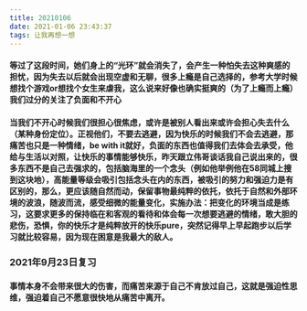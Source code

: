 ```yaml
---
title: 20210106
date: 2021-01-06 23:43:37
tags: 让我再想一想
---
```

#### 等过了这段时间，她们身上的“光环”就会消失了，会产生一种怕失去这种爽感的担忧，因为失去以后就会出现空虚和无聊，很多上瘾是自己选择的，参考大学时候想找个游戏or想找个女生来虐我，这么说来好像也确实挺爽的（为了上瘾而上瘾）我们过分的关注了负面和不开心
#### 当我们不开心时候我们很担心很焦虑，或许是被别人看出来或许会担心失去什么（某种身份定位）。正视他们，不要去逃避，因为快乐的时候我们不会去逃避，那痛苦也只是一种情绪，be with it就好，负面的东西也值得我们去体会去承受，他给与生活以对照，让快乐的事情能够快乐，昨天跟立伟哥谈话我自己说出来的，很多东西不是自己去强求的，包括脑海里的一个念头（例如他举例他在58同城上搜到这块地），高能量等级会吸引包括念头在内的东西，被吸引的努力和强迫力是有区别的，那么，更应该随自然而动，保留事物最纯粹的依托，依托于自然和外部环境的波浪，随波而流，感受细微的能量变化，实施办法：把变化的环境当成是练习，这要求更多的保持临在和客观的看待和体会每一次想要逃避的情绪，敢大胆的悲伤，恐惧，你的快乐才是纯粹放开的快乐pure，突然记得早上早起跑步以后学习就比较容易，因为现在困意是我最大的敌人。
### 2021年9月23日复习
#### 事情本身不会带来很大的伤害，而痛苦来源于自己不肯放过自己，这就是强迫性思维，强迫着自己不愿意很快地从痛苦中离开。